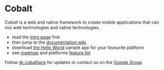 Cobalt 
======

Cobalt is a web and native framework to create mobile applications that can mix web technologies and native technologies.

* read the [intro page](http://cobaltians.github.io/cobalt/) first
* then jump to the [documentation wiki](https://github.com/cobaltians/cobalt/wiki).
* download [the Hello World](samples/HelloWorld) sample app for your favourite platform
* see [roadmap](https://github.com/cobaltians/cobalt/wiki/roadmap) and platforms [feature list](https://github.com/cobaltians/cobalt/wiki/features)


Follow [@_cobaltians](https://twitter.com/_cobaltians) for updates or contact us on the [Google Group](groups.google.com/forum/?pli=1#!forum/cobaltians) 




